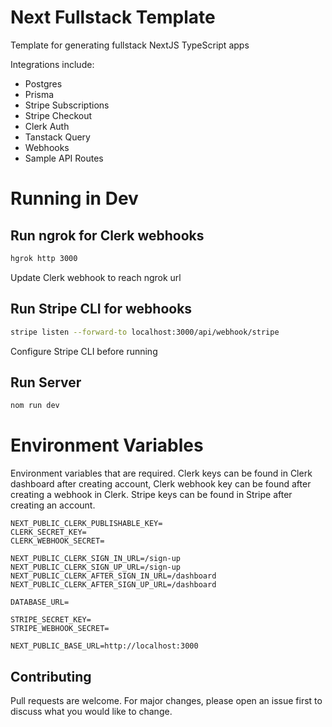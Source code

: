 # Next Fullstack Template

Template for generating fullstack NextJS TypeScript apps

Integrations include:
- Postgres
- Prisma
- Stripe Subscriptions
- Stripe Checkout
- Clerk Auth
- Tanstack Query
- Webhooks
- Sample API Routes

# Running in Dev

## Run ngrok for Clerk webhooks

```bash
hgrok http 3000
```

Update Clerk webhook to reach ngrok url

## Run Stripe CLI for webhooks

```bash
stripe listen --forward-to localhost:3000/api/webhook/stripe
```

Configure Stripe CLI before running

## Run Server

```bash
nom run dev
```

# Environment Variables

Environment variables that are required. Clerk keys can be found in Clerk dashboard after creating account, Clerk webhook key can be found after creating a webhook in Clerk. Stripe keys can be found in Stripe after creating an account.

```env
NEXT_PUBLIC_CLERK_PUBLISHABLE_KEY=
CLERK_SECRET_KEY=
CLERK_WEBHOOK_SECRET=

NEXT_PUBLIC_CLERK_SIGN_IN_URL=/sign-up
NEXT_PUBLIC_CLERK_SIGN_UP_URL=/sign-up
NEXT_PUBLIC_CLERK_AFTER_SIGN_IN_URL=/dashboard
NEXT_PUBLIC_CLERK_AFTER_SIGN_UP_URL=/dashboard

DATABASE_URL=

STRIPE_SECRET_KEY=
STRIPE_WEBHOOK_SECRET=

NEXT_PUBLIC_BASE_URL=http://localhost:3000
```

## Contributing

Pull requests are welcome. For major changes, please open an issue first
to discuss what you would like to change.